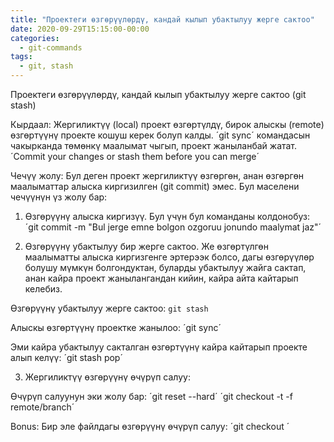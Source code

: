 ```yaml
---
title: "Проектеги өзгөрүүлөрдү, кандай кылып убактылуу жерге сактоо"
date: 2020-09-29T15:15:00-00:00
categories:
  - git-commands
tags:
  - git, stash
---
```


Проектеги өзгөрүүлөрдү, кандай кылып убактылуу жерге сактоо (git stash)

Кырдаал: 
Жергиликтүү (local) проект өзгөртүлдү, бирок алыскы (remote) өзгөртүүнү проекте кошуш керек болуп калды. ´git sync´ командасын чакырканда төмөнкү маалымат чыгып, проект жаныланбай жатат.
´Commit your changes or stash them before you can merge´

Чечүү жолу:
Бул деген проект жергиликтүү өзгөргөн, анан өзгөргөн маалыматтар алыска киргизилген (git commit) эмес. Бул маселени чечүүнүн үз жолу бар:
1. Өзгөрүүнү алыска киргизүү.
Бул үчүн бул команданы колдонобуз:
´git commit -m "Bul jerge emne bolgon ozgoruu jonundo maalymat jaz"´

2. Өзгөрүүнү убактылуу бир жерге сактоо. 
Же өзгөртүлгөн маалыматты алыска киргизгенге эртерээк болсо, дагы өзгөрүүлөр болушу мүмкүн болгондуктан, буларды убактылуу жайга сактап, анан кайра проект жанылангандан кийин, кайра айта кайтарып келебиз.

Өзгөрүүнү убактылуу жерге сактоо:
`git stash`

Алыскы өзгөртүүнү проектке жанылоо:
´git sync´

Эми кайра убактылуу сакталган өзгөртүүнү кайра кайтарып проекте алып келүү:
´git stash pop´

3. Жергиликтүү өзгөрүүнү өчүрүп салуу:

Өчүрүп салуунун эки жолу бар:
´git reset --hard´
´git checkout -t -f remote/branch´

Bonus: Бир эле файлдагы өзгөрүүнү өчүрүп салуу: 
´git checkout <filename>´

